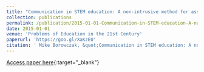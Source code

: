 ```yaml
---
title: "Communication in STEM education: A non-intrusive method for assessment and K20 educator feedback"
collection: publications
permalink: /publication/2015-01-01-Communication-in-STEM-education-A-non-intrusive-method-for-assessment-K20-educator-feedback
date: 2015-01-01
venue: 'Problems of Education in the 21st Century'
paperurl: 'https://goo.gl/XaKzEU'
citation: ' Mike Borowczak, &quot;Communication in STEM education: A non-intrusive method for assessment and K20 educator feedback.&quot; Problems of Education in the 21st Century, 2015.'
---
```

[Access paper here](https://goo.gl/XaKzEU){:target="_blank"}
